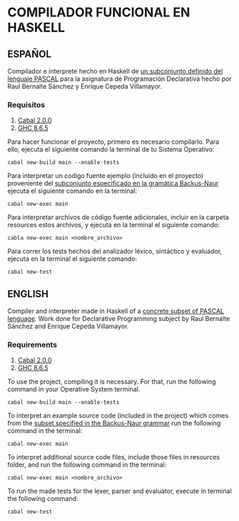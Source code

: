 # COMPILADOR FUNCIONAL EN HASKELL
## ESPAÑOL
Compilador e interprete hecho en Haskell de [un subconjunto definido del lenguaje PASCAL]((docs/grammar.bnf)) para la asignatura de Programación Declarativa hecho por Raul Bernalte Sánchez y Enrique Cepeda Villamayor.

### Requisitos
1. [Cabal 2.0.0](https://www.haskell.org/cabal/) 
2. [GHC 8.6.5](https://www.haskell.org/ghc/)

Para hacer funcionar el proyecto, primero es necesario compilarlo. Para ello, ejecuta el siguiente comando la terminal de tu Sistema Operativo:

    cabal new-build main --enable-tests

Para interpretar un codigo fuente ejemplo (incluido en el proyecto) proveniente del [subconjunto especificado en la gramática Backus-Naur](docs/grammar.bnf) ejecuta el siguiente comando en la terminal:

    cabal new-exec main

Para interpretar archivos de código fuente adicionales, incluir en la carpeta resources estos archivos, y ejecuta en la terminal el siguiente comando:

    cabla new-exec main <nombre_archivo>

Para correr los tests hechos del analizador léxico, sintáctico y evaluador, ejecuta en la terminal el siguiente comando:

    cabal new-test


## ENGLISH
Compiler and interpreter made in Haskell of a [concrete subset of PASCAL lenguage]((docs/grammar.bnf)). 
Work done for Declarative Programming subject by Raul Bernalte Sánchez and Enrique Cepeda Villamayor.

### Requirements
1. [Cabal 2.0.0](https://www.haskell.org/cabal/) 
2. [GHC 8.6.5](https://www.haskell.org/ghc/)

To use the project, compiling it is necessary. For that, run the following command in your Operative System terminal.

    cabal new-build main --enable-tests

To interpret an example source code (included in the project) which comes from the [subset specified in the Backus-Naur grammar](docs/grammar.bnf) run the following command in the terminal:

    cabal new-exec main

To interpret additional source code files, include those files in resources folder, and run the following command in the terminal:

    cabal new-exec main <nombre_archivo>

To run the made tests for the lexer, parser and evaluator, execute in terminal the following command:

    cabal new-test
